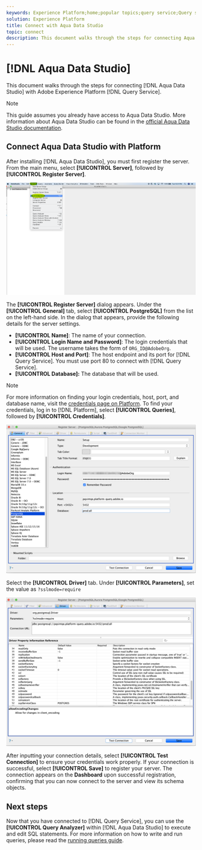 ```yaml
---
keywords: Experience Platform;home;popular topics;query service;Query service;Aqua Data Studio;Aqua data studio;connect to query service;
solution: Experience Platform
title: Connect with Aqua Data Studio
topic: connect
description: This document walks through the steps for connecting Aqua Data Studio with Adobe Experience Platform Query Service.
---
```


# [!DNL Aqua Data Studio]

This document walks through the steps for connecting [!DNL Aqua Data Studio] with Adobe Experience Platform [!DNL Query Service].

>[!NOTE]
>
> This guide assumes you already have access to Aqua Data Studio. More information about Aqua Data Studio can be found in the [official Aqua Data Studio documentation](https://www.aquaclusters.com/app/home/project/public/aquadatastudio/wikibook/Documentation21.1/page/0/Aqua-Data-Studio-21-1).

## Connect Aqua Data Studio with Platform

After installing [!DNL Aqua Data Studio], you must first register the server. From the main menu, select **[!UICONTROL Server]**, followed by **[!UICONTROL Register Server]**.

![](../images/clients/aqua-data-studio/register-server.png)

The **[!UICONTROL Register Server]** dialog appears. Under the **[!UICONTROL General]** tab, select **[!UICONTROL PostgreSQL]** from the list on the left-hand side. In the dialog that appears, provide the following details for the server settings.

- **[!UICONTROL Name]**: The name of your connection.
- **[!UICONTROL Login Name and Password]**: The login credentials that will be used. The username takes the form of `ORG_ID@AdobeOrg`.
- **[!UICONTROL Host and Port]**: The host endpoint and its port for [!DNL Query Service]. You must use port 80 to connect with [!DNL Query Service].
- **[!UICONTROL Database]:** The database that will be used.

>[!NOTE]
>
>For more information on finding your login credentials, host, port, and database name, visit the [credentials page on Platform](https://platform.adobe.com/query/configuration). To find your credentials, log in to [!DNL Platform], select **[!UICONTROL Queries]**, followed by **[!UICONTROL Credentials]**.

![](../images/clients/aqua-data-studio/register-server-general-tab.png)

Select the **[!UICONTROL Driver]** tab. Under **[!UICONTROL Parameters]**, set the value as `?sslmode=require`

![](../images/clients/aqua-data-studio/register-server-driver-tab.png)

After inputting your connection details, select **[!UICONTROL Test Connection]** to ensure your credentials work properly. If your connection is successful, select **[!UICONTROL Save]** to register your server. The connection appears on the **Dashboard** upon successful registration, confirming that you can now connect to the server and view its schema objects.

## Next steps

Now that you have connected to [!DNL Query Service], you can use the **[!UICONTROL Query Analyzer]** within [!DNL Aqua Data Studio] to execute and edit SQL statements. For more information on how to write and run queries, please read the [running queries guide](../best-practices/writing-queries.md).